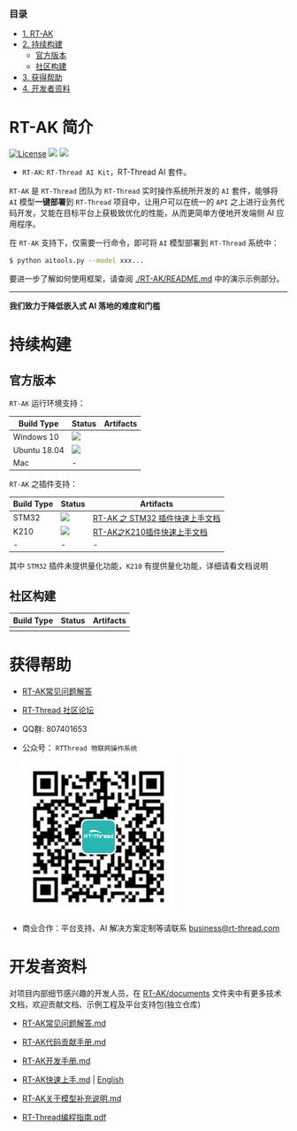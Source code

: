 ### 目录

- [1. RT-AK](#RT-AK-简介)
- [2. 持续构建](#持续构建)
  - [官方版本](#官方版本)
  - [社区构建](#社区构建)
- [3. 获得帮助](#获得帮助)
- [4. 开发者资料](#开发者资料)

# RT-AK 简介

[![License](https://img.shields.io/badge/License-Apache%202.0-blue.svg)](./LICENSE) [![](https://img.shields.io/badge/Plugin-STM32-brightgreen)](https://github.com/RT-Thread/RT-AK-plugin-stm32) [![](https://img.shields.io/badge/Plugin-K210-brightgreen)](https://github.com/RT-Thread/RT-AK-plugin-k210)

- `RT-AK`: `RT-Thread AI Kit`，RT-Thread AI 套件。

`RT-AK` 是 `RT-Thread` 团队为 `RT-Thread` 实时操作系统所开发的 `AI` 套件，能够将 `AI` 模型**一键部署**到 `RT-Thread` 项目中，让用户可以在统一的 `API` 之上进行业务代码开发，又能在目标平台上获极致优化的性能，从而更简单方便地开发端侧 AI 应用程序。

在 `RT-AK` 支持下，仅需要一行命令，即可将 `AI` 模型部署到 `RT-Thread` 系统中：

```bash
$ python aitools.py --model xxx...
```

要进一步了解如何使用框架，请查阅 [./RT-AK/README.md](./RT-AK/README.md) 中的演示示例部分。

---

**我们致力于降低嵌入式 AI 落地的难度和门槛**

# 持续构建

## 官方版本

`RT-AK` 运行环境支持：

| Build Type   | Status                                                       | Artifacts |
| ------------ | ------------------------------------------------------------ | --------- |
| Windows 10   | ![](https://img.shields.io/badge/RT--AK-passing-blackgreen.svg) |           |
| Ubuntu 18.04 | ![](https://img.shields.io/badge/RT--AK-passing-blackgreen.svg) |           |
| Mac          | -                                                            |           |

`RT-AK` 之插件支持：

| Build Type | Status                                                       | Artifacts                                                    |
| ---------- | ------------------------------------------------------------ | ------------------------------------------------------------ |
| STM32      | [![](https://img.shields.io/badge/Plugin-STM32-brightgreen)](https://github.com/RT-Thread/RT-AK-plugin-stm32) | [RT-AK 之 STM32 插件快速上手文档](./RT-AK/documents/RT-AK%E5%BF%AB%E9%80%9F%E4%B8%8A%E6%89%8B.md) |
| K210       | [![](https://img.shields.io/badge/Plugin-K210-brightgreen)](https://github.com/RT-Thread/RT-AK-plugin-k210) | [RT-AK之K210插件快速上手文档](https://github.com/RT-Thread/RT-AK-plugin-k210/blob/main/docs/RT-AK之K210插件快速上手.md) |
| -          | -                                                            | -                                                            |

其中 `STM32` 插件未提供量化功能，`K210` 有提供量化功能，详细请看文档说明

## 社区构建

| Build Type | Status | Artifacts |
| ---------- | ------ | --------- |
|            |        |           |

# 获得帮助

- [RT-AK常见问题解答](./RT-AK/documents/RT-AK常见问题解答.md)

- [RT-Thread 社区论坛](https://club.rt-thread.org/)

- QQ群: 807401653

- 公众号： `RTThread 物联网操作系统`

  <img src="./RT-AK/documents/imgs/20210114105417.png" style="zoom:50%;" />
  
- 商业合作：平台支持、AI 解决方案定制等请联系 business@rt-thread.com

# 开发者资料

对项目内部细节感兴趣的开发人员，在 [RT-AK/documents](RT-AK/documents) 文件夹中有更多技术文档，欢迎贡献文档、示例工程及平台支持包(独立仓库)

- [RT-AK常见问题解答.md](RT-AK/documents/RT-AK常见问题解答.md)
- [RT-AK代码贡献手册.md](RT-AK/documents/RT-AK代码贡献手册.md)
- [RT-AK开发手册.md](RT-AK/documents/RT-AK开发手册.md)
- [RT-AK快速上手.md](RT-AK/documents/RT-AK快速上手.md) | [English](RT-AK/documents/RT-AK%20Quick%20Start.md)
- [RT-AK关于模型补充说明.md](RT-AK/documents/RT-AK关于模型补充说明.md)

- [RT-Thread编程指南.pdf](RT-AK/documents/RT-Thread编程指南.pdf)